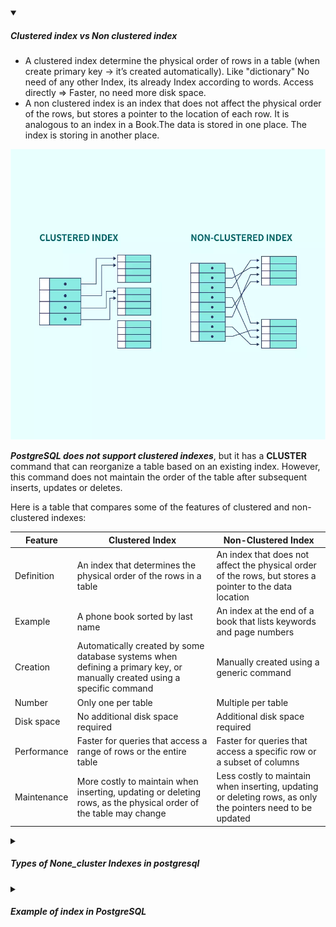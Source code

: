 <!-- https://brandfolder.com/workbench/extract-text-from-image -->
<!-- ![design-system](/img/interviews/design-system/clustered-and-non-clustered-index_thumbnail.webp) -->

<details open>
<summary><h5>Clustered index vs Non clustered index</h5></summary>

- A clustered index determine the physical order of rows in a table (when create primary key -> it’s created automatically). Like "dictionary" No need of any other Index, its already Index according to words. Access directly => Faster, no need more disk space.
- A non clustered index is an index that does not affect the physical order of the rows, but stores a pointer to the location of each row. It is analogous to an index in a Book.The data is stored in one place. The index is storing in another place.

![design-system](/img/interviews/design-system/clustered-and-non-clustered-index_thumbnail.webp)

***PostgreSQL does not support clustered indexes***, but it has a **CLUSTER** command that can reorganize a table based on an existing index. However, this command does not maintain the order of the table after subsequent inserts, updates or deletes.

Here is a table that compares some of the features of clustered and non-clustered indexes:

| Feature | Clustered Index | Non-Clustered Index |
| --- | --- | --- |
| Definition | An index that determines the physical order of the rows in a table | An index that does not affect the physical order of the rows, but stores a pointer to the data location |
| Example | A phone book sorted by last name | An index at the end of a book that lists keywords and page numbers |
| Creation | Automatically created by some database systems when defining a primary key, or manually created using a specific command | Manually created using a generic command |
| Number | Only one per table | Multiple per table |
| Disk space | No additional disk space required | Additional disk space required |
| Performance | Faster for queries that access a range of rows or the entire table | Faster for queries that access a specific row or a subset of columns |
| Maintenance | More costly to maintain when inserting, updating or deleting rows, as the physical order of the table may change | Less costly to maintain when inserting, updating or deleting rows, as only the pointers need to be updated |

</details>

<details>
<summary><h5>Types of None_cluster Indexes in postgresql</h5></summary>

PostgreSQL supports several types of indexes, each with different storage structures and algorithms to handle different kinds of queries. According to the official documentation, the index types are:

- **B-tree**: This is the default index type that can handle equality and range queries on data that can be sorted into some ordering. It can also be used to retrieve data in sorted order. B-tree indexes are suitable for most common situations.
- **Hash**: This index type can only handle simple equality comparisons using the equal operator (=). Hash indexes are ***faster than B-tree indexes*** for simple equality queries, but they ***do not support range queries or ordering***.
- **GiST**: This stands for **Generalized Search Tree**, and it is an infrastructure that allows implementing many different indexing strategies. GiST indexes are useful for indexing ***geometric data types and full-text searches***, as well as other complex data types.
- **SP-GiST**: This stands for ***Space-Partitioned GiST***, and it is a variant of GiST that supports partitioned search trees. SP-GiST indexes are useful for data that has a natural clustering element and is not equally balanced, such as ***geographic locations, phone numbers, IP addresses***, etc.
- **GIN**: This stands for **Generalized Inverted Index**, and it is designed for ***indexing multiple values stored in a single column, such as arrays, jsonb, hstore, and range types***. GIN indexes are good for queries that test for the presence of a value or a set of values in a column.
- **BRIN**: This stands for **Block Range Index**, and it is a very compact index that stores only summary information about each block of data in a table. BRIN indexes are useful for very large tables that have a linear sort order on some column, such as timestamps or numeric identifiers. BRIN indexes can provide significant performance benefits with minimal storage costs.

You can create an index of a specific type by using the USING clause in the CREATE INDEX statement. For example:

```sql
CREATE INDEX name ON table USING GIN (column);
```

This creates a GIN index on the column of the table.

You can also use the extension bloom to create Bloom filter indexes, which are another type of compact index that can handle queries with multiple columns and operators.

</details>

<details>
<summary><h5>Example of index in PostgreSQL</h5></summary>

To create an index on a table, you can use the CREATE INDEX command, which has the following syntax:

```sql
CREATE [ UNIQUE ] INDEX [ CONCURRENTLY ] [ [ IF NOT EXISTS ] name ] ON [ ONLY ] table_name [ USING method ]
( { column_name | ( expression ) } [ COLLATE collation ] [ opclass [ ( opclass_parameter = value [, ... ] ) ] ] [ ASC | DESC ] [ NULLS { FIRST | LAST } ] [, ...] )
[ INCLUDE ( column_name [, ...] ) ]
[ NULLS [ NOT ] DISTINCT ]
[ WITH ( storage_parameter [= value] [, ... ] ) ]
[ TABLESPACE tablespace_name ]
[ WHERE predicate ]
```

Example of an index in PostgreSQL:

```sql
CREATE INDEX my_index ON my_table (column1, column2);
```

This statement creates an index on the `column1` and `column2` columns of the `my_table` table. The index will be sorted by the values of `column1` and `column2` in ascending order.

Here is another example:

```sql
CREATE UNIQUE INDEX my_unique_index ON my_table (column1);
```

This statement creates a unique index on the `column1` column of the `my_table` table. This means that no two rows in the table can have the same value for `column1`.

To see how indexes are used by the database, you can use the `EXPLAIN` statement. For example, the following statement will show you how the `my_index` index is used by the following query:

```sql
EXPLAIN SELECT * FROM my_table WHERE column1 = 'value1' AND column2 = 'value2';
```

The `EXPLAIN` statement will show you the query plan, which is a diagram of how the database will execute the query. The query plan will show you how the index is used, if it is used at all.

</details>